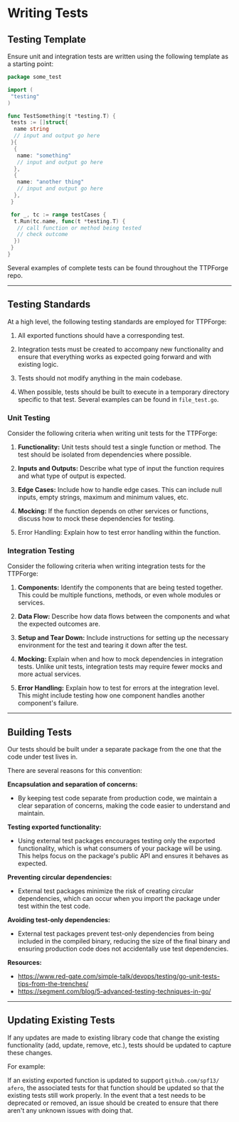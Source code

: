 # Writing Tests

## Testing Template

Ensure unit and integration tests are written using the following template as a starting point:

```go
package some_test

import (
 "testing"
)

func TestSomething(t *testing.T) {
 tests := []struct{
  name string
  // input and output go here
 }{
  {
   name: "something"
   // input and output go here
  },
  {
   name: "another thing"
   // input and output go here
  },
 }

 for _, tc := range testCases {
  t.Run(tc.name, func(t *testing.T) {
   // call function or method being tested
   // check outcome
  })
 }
}
```

Several examples of complete tests can be found throughout the TTPForge repo.

---

## Testing Standards

At a high level, the following testing standards are employed for TTPForge:

1. All exported functions should have a corresponding test.

2. Integration tests must be created to accompany new functionality and ensure
   that everything works as expected going forward and with existing logic.

3. Tests should not modify anything in the main codebase.

4. When possible, tests should be built to execute in a temporary directory
   specific to that test. Several examples can be found in `file_test.go`.

### Unit Testing

Consider the following criteria when writing unit tests for the TTPForge:

1. **Functionality:** Unit tests should test a single function or method. The
   test should be isolated from dependencies where possible.

2. **Inputs and Outputs:** Describe what type of input the function requires
   and what type of output is expected.

3. **Edge Cases:** Include how to handle edge cases. This can include null
   inputs, empty strings, maximum and minimum values, etc.

4. **Mocking:** If the function depends on other services or functions, discuss
   how to mock these dependencies for testing.

5. Error Handling: Explain how to test error handling within the function.

### Integration Testing

Consider the following criteria when writing integration tests for the TTPForge:

1. **Components:** Identify the components that are being tested together. This
   could be multiple functions, methods, or even whole modules or services.

2. **Data Flow:** Describe how data flows between the components and what the expected outcomes are.

3. **Setup and Tear Down:** Include instructions for setting up the necessary
   environment for the test and tearing it down after the test.

4. **Mocking:** Explain when and how to mock dependencies in integration tests.
   Unlike unit tests, integration tests may require fewer mocks and more actual services.

5. **Error Handling:** Explain how to test for errors at the integration level.
   This might include testing how one component handles another component's failure.

---

## Building Tests

Our tests should be built under a separate package from the one that the code under test lives in.

There are several reasons for this convention:

**Encapsulation and separation of concerns:**

- By keeping test code separate from production code, we maintain a clear
  separation of concerns, making the code easier to understand and maintain.

**Testing exported functionality:**

- Using external test packages encourages testing only the exported
  functionality, which is what consumers of your package will be using. This
  helps focus on the package's public API and ensures it behaves as expected.

**Preventing circular dependencies:**

- External test packages minimize the risk of creating circular dependencies,
  which can occur when you import the package under test within the test code.

**Avoiding test-only dependencies:**

- External test packages prevent test-only dependencies from being included in
  the compiled binary, reducing the size of the final binary and ensuring
  production code does not accidentally use test dependencies.

**Resources:**

- <https://www.red-gate.com/simple-talk/devops/testing/go-unit-tests-tips-from-the-trenches/>
- <https://segment.com/blog/5-advanced-testing-techniques-in-go/>

---

## Updating Existing Tests

If any updates are made to existing library code that change the existing
functionality (add, update, remove, etc.), tests should be updated to capture
these changes.

For example:

If an existing exported function is updated to support `github.com/spf13/
afero`, the associated tests for that function should be updated so that the
existing tests still work properly. In the event that a test needs to be
deprecated or removed, an issue should be created to ensure that there aren't
any unknown issues with doing that.
